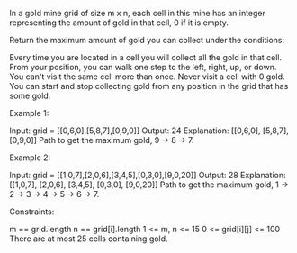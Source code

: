 In a gold mine grid of size m x n, each cell in this mine has an integer
representing the amount of gold in that cell, 0 if it is empty.

Return the maximum amount of gold you can collect under the conditions:


Every time you are located in a cell you will collect all the gold in that
cell.
From your position, you can walk one step to the left, right, up, or
down.
You can't visit the same cell more than once.
Never visit a cell with 0 gold.
You can start and stop collecting gold from any position in the grid that has
some gold.



Example 1:


Input: grid = [[0,6,0],[5,8,7],[0,9,0]]
Output: 24
Explanation:
[[0,6,0],
⁠[5,8,7],
⁠[0,9,0]]
Path to get the maximum gold, 9 -> 8 -> 7.


Example 2:


Input: grid = [[1,0,7],[2,0,6],[3,4,5],[0,3,0],[9,0,20]]
Output: 28
Explanation:
[[1,0,7],
⁠[2,0,6],
⁠[3,4,5],
⁠[0,3,0],
⁠[9,0,20]]
Path to get the maximum gold, 1 -> 2 -> 3 -> 4 -> 5 -> 6 -> 7.



Constraints:


m == grid.length
n == grid[i].length
1 <= m, n <= 15
0 <= grid[i][j] <= 100
There are at most 25 cells containing gold.





